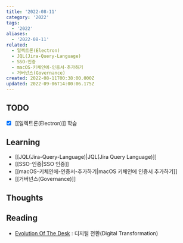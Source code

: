 ```yaml
---
title: '2022-08-11'
category: '2022'
tags:
  - '2022'
aliases:
  - '2022-08-11'
related:
  - 일렉트론(Electron)
  - JQL(Jira-Query-Language)
  - SSO-인증
  - macOS-키체인에-인증서-추가하기
  - 거버넌스(Governance)
created: 2022-08-11T00:38:00.000Z
updated: 2022-09-06T14:00:06.175Z
---
```


<Metadata />

## TODO

- [x] [[일렉트론(Electron)]] 학습

## Learning

- [[JQL(Jira-Query-Language)|JQL(Jira Query Language)]]
- [[SSO-인증|SSO 인증]]
- [[macOS-키체인에-인증서-추가하기|macOS 키체인에 인증서 추가하기]]
- [[거버넌스(Governance)]]

## Thoughts

## Reading

- [Evolution Of The Desk](https://youtu.be/uGI00HV7Cfw) : 디지털 전환(Digital Transformation)
